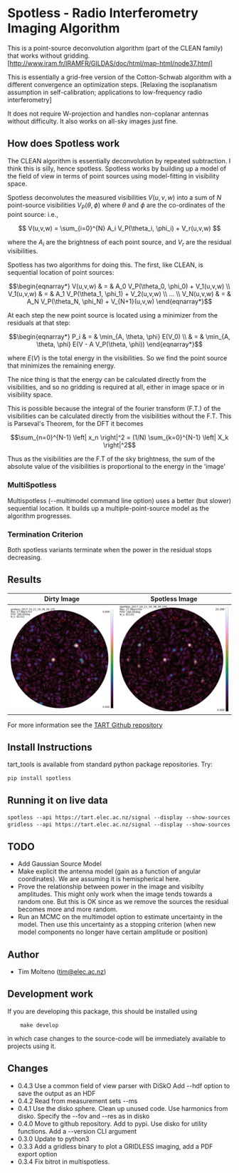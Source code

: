 # Spotless - Radio Interferometry Imaging Algorithm
    
This is a point-source deconvolution algorithm (part of the CLEAN family) that works without gridding. 
[http://www.iram.fr/IRAMFR/GILDAS/doc/html/map-html/node37.html]

This is essentially  a grid-free version of the Cotton-Schwab algorithm with a different convergence an optimization steps.
[Relaxing the isoplanatism assumption in self-calibration; applications to low-frequency radio interferometry]

It does not require W-projection and handles
non-coplanar antennas without difficulty. It also works on all-sky images just fine.

## How does Spotless work

The CLEAN algorithm is essentially deconvolution by repeated subtraction. I think this is silly, hence spotless. Spotless works by building up a model of the field of view in terms of point sources using model-fitting in visibility space. 

Spotless deconvolutes the measured visibilities $V(u,v,w)$ into a sum of $N$ point-source visibilities $V_P(\theta, \phi)$ where $\theta$ and $\phi$ are the co-ordinates of the point source: i.e.,

$$ V(u,v,w) = \sum_{i=0}^{N} A_i V_P(\theta_i, \phi_i) + V_r(u,v,w) $$

where the $A_i$ are the brightness of each point source, and $V_r$ are the residual visibilities.

Spotless has two algorithms for doing this. The first, like CLEAN, is sequential location of point sources:

```math
\begin{eqnarray*}
V(u,v,w) & = & A_0 V_P(\theta_0, \phi_0) + V_1(u,v,w) \\
V_1(u,v,w) & = & A_1 V_P(\theta_1, \phi_1) + V_2(u,v,w) \\
 ... \\
V_N(u,v,w) & = & A_N V_P(\theta_N, \phi_N) + V_{N+1}(u,v,w)
\end{eqnarray*}
```
At each step the new point source is located using a minimizer from the residuals at that step:
```math
\begin{eqnarray*}
  P_i & = & \min_{A, \theta, \phi} E(V_0) \\
      & = & \min_{A, \theta, \phi} E(V - A V_P(\theta, \phi))
\end{eqnarray*}
```
where $E(V)$ is the total energy in the visibilities. So we find the point source that minimizes the remaining energy.

The nice thing is that the energy can be calculated directly from the visibilities, and so no gridding is required at all, either in image space or in visibility space.

This is possible because the integral of the fourier transform (F.T.) of the visibilities can be calculated directly from the visibilities without the F.T. This is Parseval's Theorem, for the DFT it becomes
```math
\sum_{n=0}^{N-1} \left| x_n \right|^2 = (1/N) \sum_{k=0}^{N-1} \left| X_k \right|^2
```
Thus as the visibilities are the F.T of the sky brightness, the sum of the absolute value of the visibilities is proportional
to the energy in the 'image'


### MultiSpotless 

Multispotless (--multimodel command line option) uses a better (but slower) sequential location. It builds up a multiple-point-source model as the algorithm progresses.


### Termination Criterion

Both spotless variants terminate when the power in the residual stops decreasing.

## Results

Dirty Image                |  Spotless Image
:-------------------------:|:-------------------------:
![](https://github.com/tmolteno/spotless/blob/main/img/gridless.png)  |  ![](https://github.com/tmolteno/spotless/blob/main/img/spotless.png)

For more information see the [TART Github repository](https://github.com/tmolteno/TART)

## Install Instructions

tart_tools is available from standard python package repositories. Try:

    pip install spotless
    
## Running it on live data

    spotless --api https://tart.elec.ac.nz/signal --display --show-sources
    gridless --api https://tart.elec.ac.nz/signal --display --show-sources

## TODO

* Add Gaussian Source Model
* Make explicit the antenna model (gain as a function of angular coordinates). We are assuming it is hemispherical here.
* Prove the relationship between power in the image and visibilty amplitudes. This might only work when the image 
  tends towards a random one. But this is OK since as we remove the sources the residual becomes more and more random.
* Run an MCMC on the multimodel option to estimate uncertainty in the model. Then use this uncertainty as a stopping criterion (when new model components no longer have certain amplitude or position)

## Author

* Tim Molteno (tim@elec.ac.nz)

## Development work
    
If you are developing this package, this should be installed using
```
	make develop
```
in which case changes to the source-code will be immediately available to projects using it.

## Changes

* 0.4.3 Use a common field of view parser with DiSkO
        Add --hdf <filename> option to save the output as an HDF
* 0.4.2 Read from measurement sets --ms
* 0.4.1 Use the disko sphere.
        Clean up unused code.
        Use harmonics from disko.
        Specify the --fov and --res as in disko
* 0.4.0 Move to github repository. Add to pypi. Use disko for utility functions.
        Add a --version CLI argument
* 0.3.0 Update to python3
* 0.3.3 Add a gridless binary to plot a GRIDLESS imaging, add a PDF export option
* 0.3.4 Fix bitrot in multispotless.
